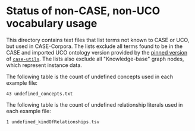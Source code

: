 # Status of non-CASE, non-UCO vocabulary usage

This directory contains text files that list terms not known to CASE or UCO, but used in CASE-Corpora.  The lists exclude all terms found to be in the CASE and imported UCO ontology version provided by the [pinned version](https://github.com/casework/CASE-Examples/blob/master/requirements.txt) of [`case-utils`](https://pypi.org/project/case-utils/).  The lists also exclude all "Knowledge-base" graph nodes, which represent instance data.

The following table is the count of undefined concepts used in each example file:

```
43 undefined_concepts.txt
```

The following table is the count of undefined relationship literals used in each example file:

```
1 undefined_kindOfRelationships.tsv
```
